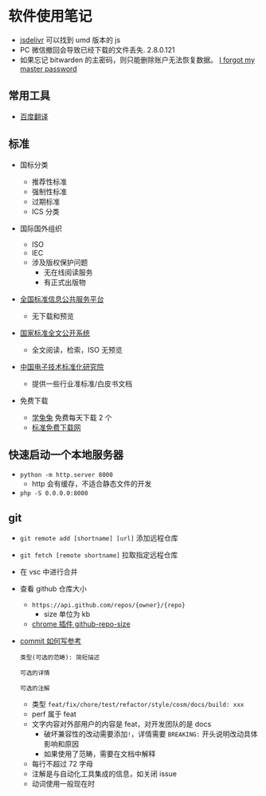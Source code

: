 # 软件使用笔记

- [jsdelivr](https://www.jsdelivr.com/) 可以找到 umd 版本的 js
- PC 微信撤回会导致已经下载的文件丢失. 2.8.0.121
- 如果忘记 bitwarden 的主密码，则只能删除账户无法恢复数据。 [I forgot my master password](https://help.bitwarden.com/article/forgot-master-password/)

## 常用工具

- [百度翻译](https://fanyi.baidu.com/)

## 标准

- 国标分类

  - 推荐性标准
  - 强制性标准
  - 过期标准
  - ICS 分类

- 国际国外组织

  - ISO
  - IEC
  - 涉及版权保护问题
    - 无在线阅读服务
    - 有正式出版物

- [全国标准信息公共服务平台](http://std.samr.gov.cn/)
  - 无下载和预览
- [国家标准全文公开系统](http://openstd.samr.gov.cn/)
  - 全文阅读，检索，ISO 无预览
- [中国电子技术标准化研究院](http://www.cesi.ac.cn/page/second3.jsp?catalog=/005/005-003)
  - 提供一些行业准标准/白皮书文档
- 免费下载
  - [学兔兔](http://www.bzfxw.com/) 免费每天下载 2 个
  - [标准免费下载网](http://www.bzmfxz.com/)

## 快速启动一个本地服务器

- `python -m http.server 8000`
  - http 会有缓存，不适合静态文件的开发
- `php -S 0.0.0.0:8000`

## git

- `git remote add [shortname] [url]` 添加远程仓库
- `git fetch [remote shortname]` 拉取指定远程仓库
- 在 vsc 中进行合并
- 查看 github 仓库大小

  - `https://api.github.com/repos/{owner}/{repo}`
    - size 单位为 kb
  - [chrome 插件 github-repo-size](https://github.com/harshjv/github-repo-size)

- [commit 如何写参考](https://open.leancloud.cn/git-commit-message/)

  ```text
  类型(可选的范畴): 简短描述

  可选的详情

  可选的注解
  ```

  - 类型 `feat/fix/chore/test/refactor/style/cosm/docs/build: xxx`
  - perf 属于 feat
  - 文字内容对外部用户的内容是 feat，对开发团队的是 docs
    - 破坏兼容性的改动需要添加`!`，详情需要 `BREAKING:` 开头说明改动具体影响和原因
    - 如果使用了范畴，需要在文档中解释
  - 每行不超过 72 字母
  - 注解是与自动化工具集成的信息，如关闭 issue
  - 动词使用一般现在时
